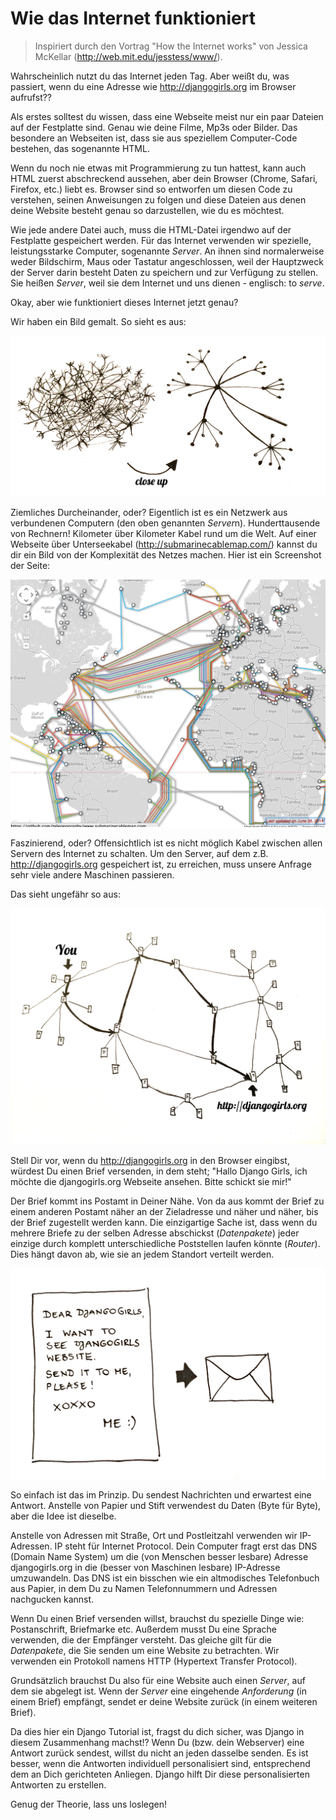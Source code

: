 # Wie das Internet funktioniert

> Inspiriert durch den Vortrag "How the Internet works" von Jessica McKellar (http://web.mit.edu/jesstess/www/).

Wahrscheinlich nutzt du das Internet jeden Tag. Aber weißt du, was passiert, wenn du eine Adresse wie http://djangogirls.org im Browser aufrufst??

Als erstes solltest du wissen, dass eine Webseite meist nur ein paar Dateien auf der Festplatte sind. Genau wie deine Filme, Mp3s oder Bilder. Das besondere an Webseiten ist, dass sie aus speziellem Computer-Code bestehen, das sogenannte HTML.

Wenn du noch nie etwas mit Programmierung zu tun hattest, kann auch HTML zuerst abschreckend aussehen, aber dein Browser (Chrome, Safari, Firefox, etc.) liebt es. Browser sind so entworfen um diesen Code zu verstehen, seinen Anweisungen zu folgen und diese Dateien aus denen deine Website besteht genau so darzustellen, wie du es möchtest.

Wie jede andere Datei auch, muss die HTML-Datei irgendwo auf der Festplatte gespeichert werden. Für das Internet verwenden wir spezielle, leistungsstarke Computer, sogenannte *Server*. An ihnen sind normalerweise weder Bildschirm, Maus oder Tastatur angeschlossen, weil der Hauptzweck der Server darin besteht Daten zu speichern und zur Verfügung zu stellen. Sie heißen *Server*, weil sie dem Internet und uns dienen - englisch: to *serve*.

Okay, aber wie funktioniert dieses Internet jetzt genau?

Wir haben ein Bild gemalt. So sieht es aus:

![Abbildung 1.1][1]

 [1]: images/internet_1.png

Ziemliches Durcheinander, oder? Eigentlich ist es ein Netzwerk aus verbundenen Computern (den oben genannten *Server*n). Hunderttausende von Rechnern! Kilometer über Kilometer Kabel rund um die Welt. Auf einer Webseite über Unterseekabel (http://submarinecablemap.com/) kannst du dir ein Bild von der Komplexität des Netzes machen. Hier ist ein Screenshot der Seite:

![Abbildung 1.2][2]

 [2]: images/internet_3.png

Faszinierend, oder? Offensichtlich ist es nicht möglich Kabel zwischen allen Servern des Internet zu schalten. Um den Server, auf dem z.B. http://djangogirls.org gespeichert ist, zu erreichen, muss unsere Anfrage sehr viele andere Maschinen passieren.

Das sieht ungefähr so aus:

![Abbildung 1.3][3]

 [3]: images/internet_2.png

Stell Dir vor, wenn du http://djangogirls.org in den Browser eingibst, würdest Du einen Brief versenden, in dem steht; "Hallo Django Girls, ich möchte die djangogirls.org Webseite ansehen. Bitte schickt sie mir!"

Der Brief kommt ins Postamt in Deiner Nähe. Von da aus kommt der Brief zu einem anderen Postamt näher an der Zieladresse und näher und näher, bis der Brief zugestellt werden kann. Die einzigartige Sache ist, dass wenn du mehrere Briefe zu der selben Adresse abschickst (*Datenpakete*) jeder einzige durch komplett unterschiedliche Poststellen laufen könnte (*Router*). Dies hängt davon ab, wie sie an jedem Standort verteilt werden.

![Abbildung 1.4][4]

 [4]: images/internet_4.png

So einfach ist das im Prinzip. Du sendest Nachrichten und erwartest eine Antwort. Anstelle von Papier und Stift verwendest du Daten (Byte für Byte), aber die Idee ist dieselbe.

Anstelle von Adressen mit Straße, Ort und Postleitzahl verwenden wir IP-Adressen. IP steht für Internet Protocol. Dein Computer fragt erst das DNS (Domain Name System) um die (von Menschen besser lesbare) Adresse djangogirls.org in die (besser von Maschinen lesbare) IP-Adresse umzuwandeln. Das DNS ist ein bisschen wie ein altmodisches Telefonbuch aus Papier, in dem Du zu Namen Telefonnummern und Adressen nachgucken kannst.

Wenn Du einen Brief versenden willst, brauchst du spezielle Dinge wie: Postanschrift, Briefmarke etc. Außerdem musst Du eine Sprache verwenden, die der Empfänger versteht. Das gleiche gilt für die *Datenpakete*, die Sie senden um eine Website zu betrachten. Wir verwenden ein Protokoll namens HTTP (Hypertext Transfer Protocol).

Grundsätzlich brauchst Du also für eine Website auch einen *Server*, auf dem sie abgelegt ist. Wenn der *Server* eine eingehende *Anforderung* (in einem Brief) empfängt, sendet er deine Website zurück (in einem weiteren Brief).

Da dies hier ein Django Tutorial ist, fragst du dich sicher, was Django in diesem Zusammenhang machst!? Wenn Du (bzw. dein Webserver) eine Antwort zurück sendest, willst du nicht an jeden dasselbe senden. Es ist besser, wenn die Antworten individuell personalisiert sind, entsprechend dem an Dich gerichteten Anliegen. Django hilft Dir diese personalisierten Antworten zu erstellen.

Genug der Theorie, lass uns loslegen!